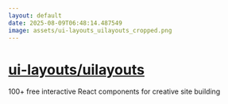 ```yaml
---
layout: default
date: 2025-08-09T06:48:14.487549
image: assets/ui-layouts_uilayouts_cropped.png
---
```


# [ui-layouts/uilayouts](https://github.com/ui-layouts/uilayouts)

100+ free interactive React components for creative site building
